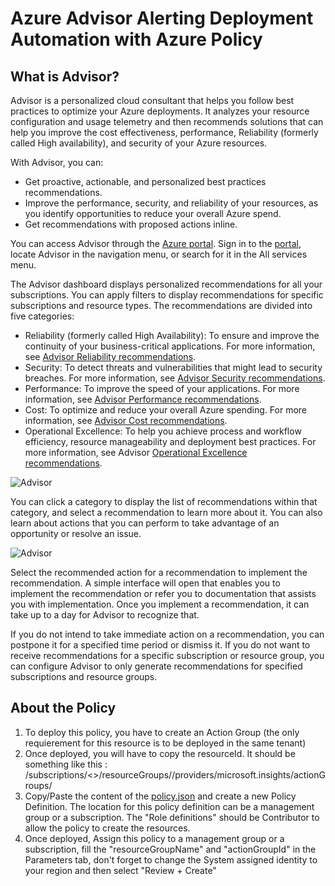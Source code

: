 # Azure Advisor Alerting Deployment Automation with Azure Policy
##  What is Advisor?
Advisor is a personalized cloud consultant that helps you follow best practices to optimize your Azure deployments. It analyzes your resource configuration and usage telemetry and then recommends solutions that can help you improve the cost effectiveness, performance, Reliability (formerly called High availability), and security of your Azure resources.

With Advisor, you can:
- Get proactive, actionable, and personalized best practices recommendations.
- Improve the performance, security, and reliability of your resources, as you identify opportunities to reduce your overall Azure spend.
- Get recommendations with proposed actions inline.

You can access Advisor through the [Azure portal](https://aka.ms/azureadvisordashboard). Sign in to the [portal](https://portal.azure.com/), locate Advisor in the navigation menu, or search for it in the All services menu.

The Advisor dashboard displays personalized recommendations for all your subscriptions. You can apply filters to display recommendations for specific subscriptions and resource types. The recommendations are divided into five categories:
- Reliability (formerly called High Availability): To ensure and improve the continuity of your business-critical applications. For more information, see [Advisor Reliability recommendations](https://learn.microsoft.com/en-us/azure/advisor/advisor-high-availability-recommendations).
- Security: To detect threats and vulnerabilities that might lead to security breaches. For more information, see [Advisor Security recommendations](https://learn.microsoft.com/en-us/azure/advisor/advisor-security-recommendations).
- Performance: To improve the speed of your applications. For more information, see [Advisor Performance recommendations](https://learn.microsoft.com/en-us/azure/advisor/advisor-performance-recommendations).
- Cost: To optimize and reduce your overall Azure spending. For more information, see [Advisor Cost recommendations](https://learn.microsoft.com/en-us/azure/advisor/advisor-cost-recommendations).
- Operational Excellence: To help you achieve process and workflow efficiency, resource manageability and deployment best practices. For more information, see Advisor [Operational Excellence recommendations](https://learn.microsoft.com/en-us/azure/advisor/advisor-operational-excellence-recommendations).

![Advisor](https://learn.microsoft.com/en-us/azure/advisor/media/advisor-overview/advisor-dashboard.png)

You can click a category to display the list of recommendations within that category, and select a recommendation to learn more about it. You can also learn about actions that you can perform to take advantage of an opportunity or resolve an issue.

![Advisor](https://learn.microsoft.com/en-us/azure/advisor/media/advisor-overview/advisor-ha-category-example.png)

Select the recommended action for a recommendation to implement the recommendation. A simple interface will open that enables you to implement the recommendation or refer you to documentation that assists you with implementation. Once you implement a recommendation, it can take up to a day for Advisor to recognize that.

If you do not intend to take immediate action on a recommendation, you can postpone it for a specified time period or dismiss it. If you do not want to receive recommendations for a specific subscription or resource group, you can configure Advisor to only generate recommendations for specified subscriptions and resource groups.

##  About the Policy
1. To deploy this policy, you have to create an Action Group (the only requierement for this resource is to be deployed in the same tenant)
2. Once deployed, you will have to copy the resourceId. It should be something like this :
/subscriptions/<<SubscriptionID>>/resourceGroups/<ResourceGroupName>/providers/microsoft.insights/actionGroups/<ActionGroupName>
3. Copy/Paste the content of the [policy.json](https://github.com/nteyan/azure-advisor-alerting-automation/blob/main/policy.json) and create a new Policy Definition. The location for this policy definition can be a management group or a subscription. The "Role definitions" should be Contributor to allow the policy to create the resources.
4. Once deployed, Assign this policy to a management group or a subscription, fill the "resourceGroupName" and "actionGroupId" in the Parameters tab, don't forget to change the System assigned identity to your region and then select "Review + Create"